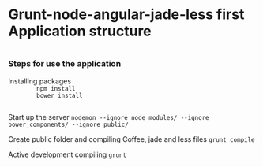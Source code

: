 <h1>Grunt-node-angular-jade-less first Application structure<h1>

<h3>Steps for use the application</h3>

<p>
	<label>Installing packages</label>
	<code>
		npm install
		bower install
	</code>
</p>

<p>
	<label>Start up the server</label>
	<code>nodemon --ignore node_modules/ --ignore bower_components/ --ignore public/</code>
</p>

<p>
	<label>Create public folder and compiling Coffee, jade and less files</label>
	<code>grunt compile</code>
</p>

<p>
	<label>Active development compiling</label>
	<code>grunt</code>
</p>